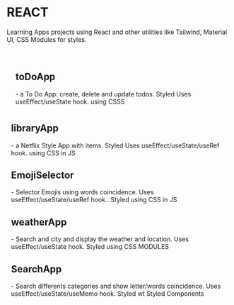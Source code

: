 # REACT
Learning Apps projects using React and other utilities like Tailwind, Material UI, CSS Modules for styles.


<ul style="list-style-type: none; padding:10px">
<li style="list-style-type: none; padding:10px"><h2>toDoApp</h2> - a To Do App: create, delete and update todos. Styled  Uses useEffect/useState hook. using CSSS</li>
<li><h2>libraryApp</h2> - a Netflix Style App with items. Styled  Uses useEffect/useState/useRef hook. using CSS in JS</li>
<li><h2>EmojiSelector</h2> - Selector Emojis using words coincidence.   Uses useEffect/useState/useRef hook.. Styled using CSS in JS</li>
<li><h2>weatherApp</h2> - Search and city and display the weather and location.  Uses useEffect/useState hook.  Styled using CSS MODULES</li>
<li><h2>SearchApp</h2> - Search differents categories and show letter/words coincidence. Uses useEffect/useState/useMemo hook. Styled wt Styled Components </li>

</ul>
